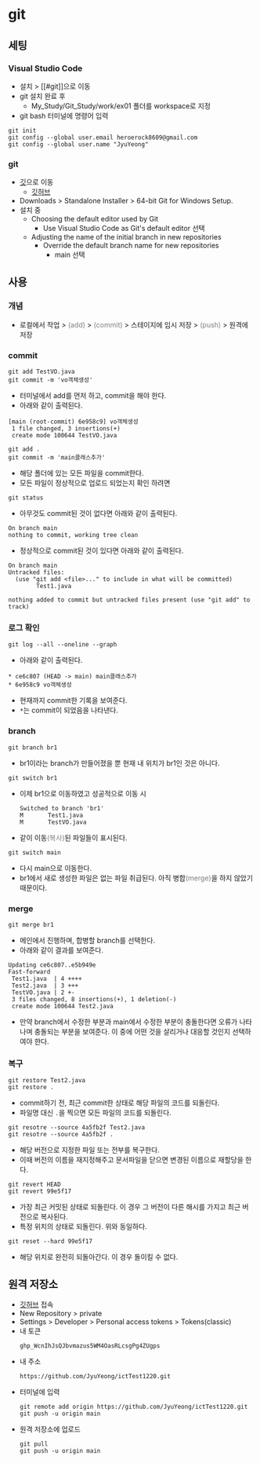 # git
## 세팅
### Visual Studio Code
- 설치 > [[#git]]으로 이동
- git 설치 완료 후
	- My_Study/Git_Study/work/ex01 폴더를 workspace로 지정
- git bash 터미널에 명령어 입력
```
git init
git config --global user.email heroerock8609@gmail.com
git config --global user.name "JyuYeong"
```
### git
- [깃](https://git-scm.com/)으로 이동
	- [깃허브](https://github.com)
- Downloads > Standalone Installer > 64-bit Git for Windows Setup.
- 설치 중
	- Choosing the default editor used by Git
		- Use Visual Studio Code as Git's default editor 선택
	- Adjusting the name of the initial branch in new repositories
		- Override the default branch name for new repositories
			- main 선택

## 사용
### 개념
- 로컬에서 작업 > <font color="#7f7f7f">(add)</font> > <font color="#7f7f7f">(commit)</font> > 스테이지에 임시 저장 > <font color="#7f7f7f">(push)</font> > 원격에 저장 
### commit

```
git add TestVO.java
git commit -m 'vo객체생성'
```
- 터미널에서 add를 먼저 하고, commit을 해야 한다.
- 아래와 같이 출력된다.
```
[main (root-commit) 6e958c9] vo객체생성
 1 file changed, 3 insertions(+)
 create mode 100644 TestVO.java
```

```
git add .
git commit -m 'main클래스추가'
```
- 해당 폴더에 있는 모든 파일을 commit한다.
- 모든 파일이 정상적으로 업로드 되었는지 확인 하려면
```
git status
```
- 아무것도 commit된 것이 없다면 아래와 같이 출력된다.
```
On branch main
nothing to commit, working tree clean
```
- 정상적으로 commit된 것이 있다면 아래와 같이 출력된다.
```
On branch main
Untracked files:
  (use "git add <file>..." to include in what will be committed)
		Test1.java

nothing added to commit but untracked files present (use "git add" to track)
```
### 로그 확인
```
git log --all --oneline --graph
```
- 아래와 같이 출력된다.
```
* ce6c807 (HEAD -> main) main클래스추가
* 6e958c9 vo객체생성
```
- 현재까지 commit한 기록을 보여준다.
- `*`는 commit이 되었음을 나타낸다.
### branch
```
git branch br1
```
- br1이라는 branch가 만들어졌을 뿐 현재 내 위치가 br1인 것은 아니다.

```
git switch br1
```
- 이제 br1으로 이동하였고 성공적으로 이동 시
	```
	Switched to branch 'br1'
	M       Test1.java
	M       TestVO.java
	```
- 같이 이동<font color="#7f7f7f">(복사)</font>된 파일들이 표시된다.

```
git switch main
```
- 다시 main으로 이동한다.
- br1에서 새로 생성한 파일은 없는 파일 취급된다. 아직 병합<font color="#7f7f7f">(merge)</font>을 하지 않았기 때문이다.
### merge
```
git merge br1
```
- 메인에서 진행하며, 합병할 branch를 선택한다.
- 아래와 같이 결과를 보여준다.
```
Updating ce6c807..e5b949e
Fast-forward
 Test1.java  | 4 ++++
 Test2.java  | 3 +++
 TestVO.java | 2 +-
 3 files changed, 8 insertions(+), 1 deletion(-)
 create mode 100644 Test2.java
```

- 만약 branch에서 수정한 부분과 main에서 수정한 부분이 충돌한다면 오류가 나타나며 충돌되는 부분을 보여준다. 이 중에 어떤 것을 살리거나 대응할 것인지 선택하여야 한다.

### 복구
```
git restore Test2.java
git restore .
```
- commit하기 전, 최근 commit한 상태로 해당 파일의 코드를 되돌린다.
- 파일명 대신 `.`을 찍으면 모든 파일의 코드를 되돌린다.

```
git resotre --source 4a5fb2f Test2.java
git resotre --source 4a5fb2f .
```
- 해당 버전으로 지정한 파일 또는 전부를 복구한다.
- 이때 버전의 이름을 재지정해주고 문서파일을 닫으면 변경된 이름으로 재할당을 한다.

```
git revert HEAD
git revert 99e5f17
```
- 가장 최근 커밋된 상태로 되돌린다. 이 경우 그 버전이 다른 해시를 가지고 최근 버전으로 복사된다.
- 특정 위치의 상태로 되돌린다. 위와 동일하다.

```
git reset --hard 99e5f17
```
- 해당 위치로 완전히 되돌아간다. 이 경우 돌이킬 수 없다.
## 원격 저장소
- [깃허브](https://github.com) 접속
- New Repository > private
- Settings > Developer > Personal access tokens > Tokens(classic)
- 내 토큰
	```
	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
	```
- 내 주소
	```
	https://github.com/JyuYeong/ictTest1220.git
	```
- 터미널에 입력
	```
	git remote add origin https://github.com/JyuYeong/ictTest1220.git
	git push -u origin main
	```
- 원격 저장소에 업로드
	```
	git pull
	git push -u origin main
	```